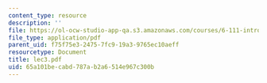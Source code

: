 ```yaml
---
content_type: resource
description: ''
file: https://ol-ocw-studio-app-qa.s3.amazonaws.com/courses/6-111-introductory-digital-systems-laboratory-spring-2006/65a101becabd787ab2a6514e967c300b_lec3.pdf
file_type: application/pdf
parent_uid: f75f75e3-2475-7fc9-19a3-9765ec10aeff
resourcetype: Document
title: lec3.pdf
uid: 65a101be-cabd-787a-b2a6-514e967c300b
---
```

